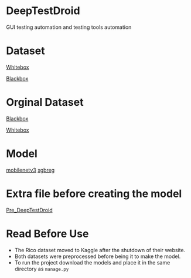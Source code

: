 # DeepTestDroid
GUI testing automation and testing tools automation 

# Dataset
[Whitebox](https://docs.google.com/spreadsheets/d/1u6hQjPKWeEyJFVqwS7OPQB7Tq4CU7bZA/edit?usp=sharing&ouid=117523645627332031828&rtpof=true&sd=true)

[Blackbox](https://drive.google.com/file/d/1D5__QfG1jAd_SCQGS447qNJ_xVpj7Fjq/view?usp=sharing)

# Orginal Dataset
[Blackbox](https://www.kaggle.com/datasets/onurgunes1993/rico-dataset)

[Whitebox](https://figshare.com/articles/dataset/Testing_Fragility_Data_-_ESEM/7149104/3)

# Model
[mobilenetv3](https://drive.google.com/file/d/19TZxlVYKjQgqQVUSCV0uy1zCZg85b-RX/view?usp=sharing)
[xgbreg](https://drive.google.com/file/d/1s9IP75AMUZ7zcUWoTkUyNa0fmKLblZNU/view?usp=sharing)

# Extra file before creating the model
[Pre_DeepTestDroid](https://github.com/434huzaifa/Pre_DeepTestDroid)

# Read Before Use
- The Rico dataset moved to Kaggle after the shutdown of their website.
- Both datasets were preprocessed before being it to make the model.
- To run the project download the models and place it in the same directory as `manage.py`
